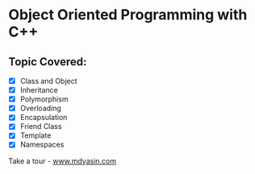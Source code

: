 # Object Oriented Programming with C++

## Topic Covered:
  * [x] Class and Object
  * [x] Inheritance
  * [x] Polymorphism
  * [x] Overloading
  * [x] Encapsulation
  * [x] Friend Class
  * [x] Template
  * [x] Namespaces

Take a tour - www.mdyasin.com
